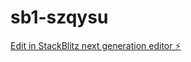 # sb1-szqysu

[Edit in StackBlitz next generation editor ⚡️](https://stackblitz.com/~/github.com/ClausGS/sb1-szqysu)